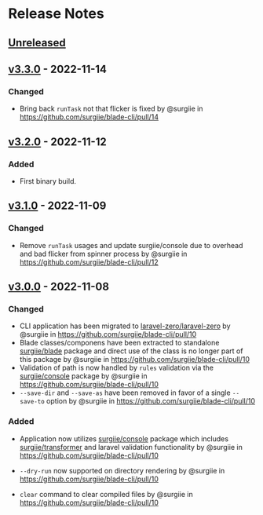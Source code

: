 # Release Notes

## [Unreleased](https://github.com/surgiie/blade-cli/compare/v3.3.0...master)

## [v3.3.0](https://github.com/surgiie/blade-cli/compare/v3.2.0...v3.3.0) - 2022-11-14
### Changed

- Bring back `runTask` not that flicker is fixed by @surgiie in https://github.com/surgiie/blade-cli/pull/14
## [v3.2.0](https://github.com/surgiie/blade-cli/compare/v3.1.0...v3.2.0) - 2022-11-12
### Added

- First binary build.
## [v3.1.0](https://github.com/surgiie/blade-cli/compare/v3.0.0...v3.1.0) - 2022-11-09
### Changed

- Remove `runTask` usages and update surgiie/console due to overhead and bad flicker from spinner process by @surgiie in https://github.com/surgiie/blade-cli/pull/12

## [v3.0.0](https://github.com/surgiie/blade-cli/compare/v2.0.7...v3.0.0) - 2022-11-08

### Changed

- CLI application has been migrated to  [laravel-zero/laravel-zero](https://github.com/laravel-zero/laravel-zero) by @surgiie in https://github.com/surgiie/blade-cli/pull/10
- Blade classes/componens have been extracted to standalone [surgiie/blade](https://github.com/surgiie/blade) package and direct use of the class is no longer part of this package by @surgiie in https://github.com/surgiie/blade-cli/pull/10
- Validation of path is now handled by `rules` validation via the [surgiie/console](https://github.com/surgiie/console) package by @surgiie in https://github.com/surgiie/blade-cli/pull/10
- `--save-dir` and `--save-as` have been removed in favor of a single `--save-to` option by @surgiie in https://github.com/surgiie/blade-cli/pull/10

### Added
- Application now utilizes [surgiie/console](https://github.com/surgiie/console) package which includes [surgiie/transformer](https://github.com/surgiie/transformer) and laravel validation functionality by @surgiie in https://github.com/surgiie/blade-cli/pull/10

- `--dry-run` now supported on directory rendering by @surgiie in https://github.com/surgiie/blade-cli/pull/10
- `clear` command to clear compiled files by @surgiie in https://github.com/surgiie/blade-cli/pull/10
